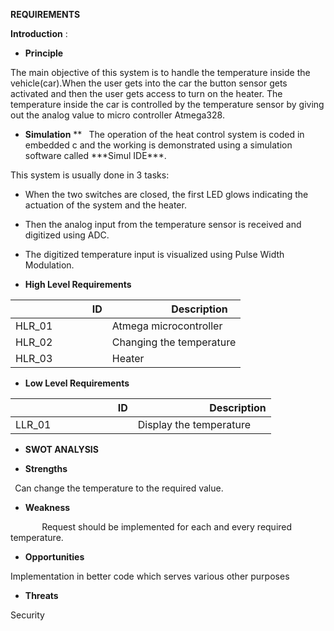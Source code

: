 **REQUIREMENTS**

**Introduction** :

- **Principle**

The main objective of this system is to handle the temperature inside the vehicle(car).When the user gets into the car the button sensor gets activated and then the user gets access to turn on the heater. The temperature inside the car is controlled by the temperature sensor by giving out  the analog value to micro controller Atmega328.    

- **Simulation**
**
` `The operation of the heat control system is coded in embedded c and the working is demonstrated using a simulation software called \*\*\*Simul IDE\*\*\*.

This system is usually done in 3 tasks:

- When the two switches are closed, the first LED glows indicating the actuation of the system and the heater.
- Then the analog input from the temperature sensor is received and digitized using ADC.
- The digitized temperature input is visualized using Pulse Width Modulation.

- **High Level Requirements**

|`               `ID|`          `Description|
| - | - |
|HLR\_01|Atmega microcontroller|
|HLR\_02|Changing the temperature|
|HLR\_03|Heater|


- **Low Level Requirements**

|`                    `ID|`              `Description|
| - | - |
|LLR\_01	|Display the temperature|

- **SWOT ANALYSIS**

- **Strengths**

` `Can change the temperature to the required value.

- **Weakness**

`       `Request should be implemented for each and every required temperature.

- **Opportunities**

Implementation in better code which serves various other purposes

- **Threats**

Security










